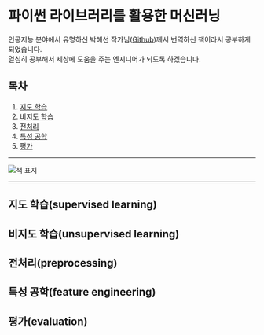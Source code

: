 # 파이썬 라이브러리를 활용한 머신러닝
인공지능 분야에서 유명하신 박해선 작가님([Github](https://github.com/rickiepark))께서 번역하신 책이라서 공부하게 되었습니다.  
열심히 공부해서 세상에 도움을 주는 엔지니어가 되도록 하겠습니다.  
## 목차
1. [지도 학습](#지도-학습supervised-learning)
2. [비지도 학습](#비지도-학습unsupervised-learning)
3. [전처리](#전처리preprocessing)
4. [특성 공학](#특성-공학feature-engineering)
5. [평가](#평가evaluation)
___
![책 표지](https://github.com/rickiepark/intro_ml_with_python_2nd_revised/raw/main/cover.jpg)
___
## 지도 학습(supervised learning)
## 비지도 학습(unsupervised learning)
## 전처리(preprocessing)
## 특성 공학(feature engineering)
## 평가(evaluation)
